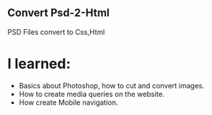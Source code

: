 ## Convert Psd-2-Html
PSD Files convert to Css,Html

# I learned:
- Basics about Photoshop, how to cut and convert images.
- How to create media queries on the website.
- How create Mobile navigation. 


